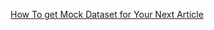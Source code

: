[How To get Mock Dataset for Your Next Article](https://medium.com/@kennytheanalyst/mock-dataset-for-your-sql-project-no-programming-language-needed-684ff51e7115)
